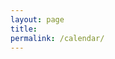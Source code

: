 ```yaml
---
layout: page
title: 
permalink: /calendar/
---
```



<script src='https://unpkg.com/@fullcalendar/core@4.3.1/main.min.js'></script>


<link href='https://unpkg.com/@fullcalendar/core@4.3.1/main.min.css' rel='stylesheet' />
<link href='https://unpkg.com/@fullcalendar/daygrid@4.3.0/main.min.css' rel='stylesheet' />
<link href='https://unpkg.com/@fullcalendar/list@4.3.0/main.min.css' rel='stylesheet' />

<script src='https://unpkg.com/@fullcalendar/daygrid@4.3.0/main.min.js'></script>
<script src='https://unpkg.com/@fullcalendar/list@4.3.0/main.min.js'></script>
<script src='https://unpkg.com/@fullcalendar/google-calendar@4.3.0/main.min.js'></script>

<style>

#calendarContainer {
  width: 500px;
  height: 500px;
}

.fc-scroller {
  height: auto !important;
}

.fc-head .fc-widget-header {
  margin-right: 0 !important;
}

.fc-scroller {
  overflow: visible !important;
}

.fc-today {
    background: #FFF !important;
    border: none !important;
    border-top: 1px solid #ddd !important;
    font-weight: bold;
} 
</style>

  <script>

  document.addEventListener('DOMContentLoaded', function() {
    var calendarEl = document.getElementById('calendar');

    var calendar = new FullCalendar.Calendar(calendarEl, {
      plugins: [ 'dayGrid', 'googleCalendar' ],
      header: {
        left: 'prev',
        center: 'title',
        right: 'next today' 
      },
      firstDay: 1,

      displayEventTime: false, // don't show the time column in list view
      googleCalendarApiKey: 'AIzaSyCcN07bgoXITC7FBY7mq5mnYVR05fIUh9k',
      events: 'cf96q2jcqhgh2jh5rt0rc49jns@group.calendar.google.com',
      eventColor: '#808080',
      eventTextColor: '#FFFFFF',

      eventClick: function(arg) {

        // opens events in a popup window
        window.open(arg.event.url, '_blank', 'width=700,height=600');

        // prevents current tab from navigating
        arg.jsEvent.preventDefault();
      }

    });

    calendar.render();
  });

</script>


<div id="calendarContainer">
  <div id="calendar"></div>
</div>
